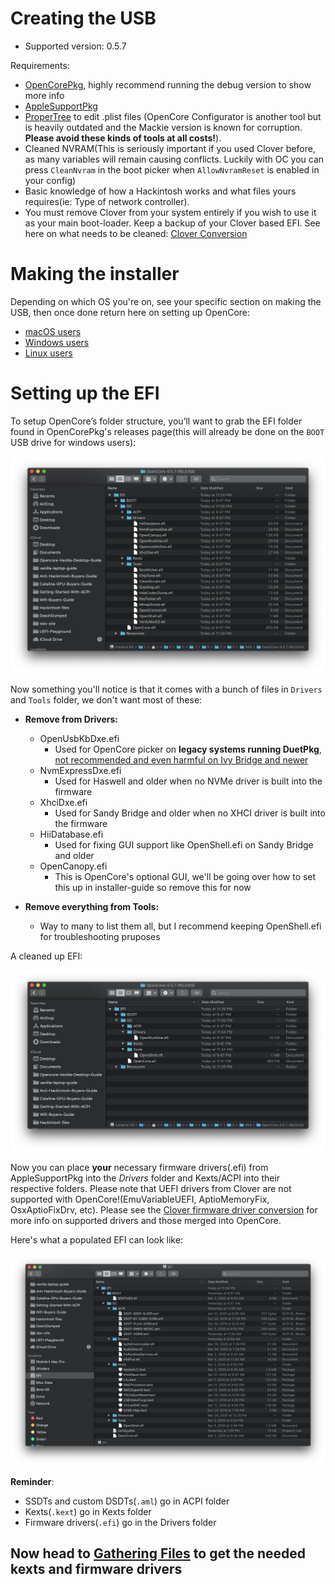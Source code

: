 # Creating the USB

* Supported version: 0.5.7

Requirements:

* [OpenCorePkg](https://github.com/acidanthera/OpenCorePkg/releases), highly recommend running the debug version to show more info
* [AppleSupportPkg](https://github.com/acidanthera/AppleSupportPkg/releases)
* [ProperTree](https://github.com/corpnewt/ProperTree) to edit .plist files (OpenCore Configurator is another tool but is heavily outdated and the Mackie version is known for corruption. **Please avoid these kinds of tools at all costs!**).
* Cleaned NVRAM(This is seriously important if you used Clover before, as many variables will remain causing conflicts. Luckily with OC you can press `CleanNvram` in the boot picker when `AllowNvramReset` is enabled in your config)
* Basic knowledge of how a Hackintosh works and what files yours requires(ie: Type of network controller).
* You must remove Clover from your system entirely if you wish to use it as your main boot-loader. Keep a backup of your Clover based EFI. See here on what needs to be cleaned: [Clover Conversion](https://github.com/dortania/OpenCore-Desktop-Guide/tree/master/clover-conversion)

# Making the installer

Depending on which OS you're on, see your specific section on making the USB, then once done return here on setting up OpenCore:

* [macOS users](/installer-guide/mac-install.md)
* [Windows users](/installer-guide/winblows-install.md)
* [Linux users](/installer-guide/linux-install.md)


# Setting up the EFI

To setup OpenCore’s folder structure, you’ll want to grab the EFI folder found in OpenCorePkg's releases page(this will already be done on the `BOOT` USB drive for windows users):

![base EFI folder](/images/installer-guide/opencore-efi-md/base-efi.png)

Now something you'll notice is that it comes with a bunch of files in `Drivers` and `Tools` folder, we don't want most of these:

* **Remove from Drivers:**
   * OpenUsbKbDxe.efi
      * Used for OpenCore picker on **legacy systems running DuetPkg**, [not recommended and even harmful on Ivy Bridge and newer](https://applelife.ru/threads/opencore-obsuzhdenie-i-ustanovka.2944066/page-176#post-856653)
   * NvmExpressDxe.efi
      * Used for Haswell and older when no NVMe driver is built into the firmware
   * XhciDxe.efi
      * Used for Sandy Bridge and older when no XHCI driver is built into the firmware
   * HiiDatabase.efi
      * Used for fixing GUI support like OpenShell.efi on Sandy Bridge and older
   * OpenCanopy.efi
      * This is OpenCore's optional GUI, we'll be going over how to set this up in installer-guide so remove this for now

* **Remove everything from Tools:**
   * Way to many to list them all, but I recommend keeping OpenShell.efi for troubleshooting pruposes
      
A cleaned up EFI:

![Clean EFI](/images/installer-guide/opencore-efi-md/clean-efi.png)

Now you can place **your** necessary firmware drivers(.efi) from AppleSupportPkg into the _Drivers_ folder and Kexts/ACPI into their respective folders. Please note that UEFI drivers from Clover are not supported with OpenCore!(EmuVariableUEFI, AptioMemoryFix, OsxAptioFixDrv, etc). Please see the [Clover firmware driver conversion](https://github.com/khronokernel/Opencore-Vanilla-Desktop-Guide/blob/master/clover-conversion/clover-efi.md) for more info on supported drivers and those merged into OpenCore.

Here's what a populated EFI can look like:

![Populated EFI folder](/images/installer-guide/opencore-efi-md/populated-efi.png)

**Reminder**:

* SSDTs and custom DSDTs(`.aml`) go in ACPI folder
* Kexts(`.kext`) go in Kexts folder
* Firmware drivers(`.efi`) go in the Drivers folder

## Now head to [Gathering Files](/ktext.md) to get the needed kexts and firmware drivers


